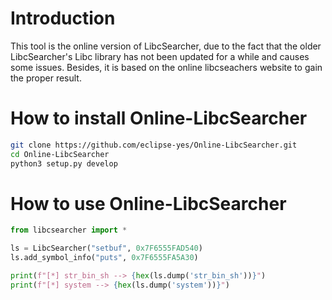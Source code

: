 # Introduction

This tool is the online version of LibcSearcher, due to the fact that the older LibcSearcher's Libc library has not been updated for a while and causes some issues. Besides, it is based on the online libcseachers website to gain the proper result.

# How to install Online-LibcSearcher

```bash
git clone https://github.com/eclipse-yes/Online-LibcSearcher.git
cd Online-LibcSearcher
python3 setup.py develop
```

# How to use Online-LibcSearcher

```python
from libcsearcher import *

ls = LibcSearcher("setbuf", 0x7F6555FAD540)
ls.add_symbol_info("puts", 0x7F6555FA5A30)

print(f"[*] str_bin_sh --> {hex(ls.dump('str_bin_sh'))}")
print(f"[*] system --> {hex(ls.dump('system'))}")
```